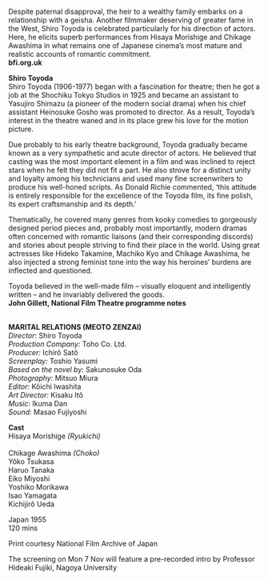 

Despite paternal disapproval, the heir to a wealthy family embarks on a relationship with a geisha. Another filmmaker deserving of greater fame in the West, Shiro Toyoda is celebrated particularly for his direction of actors. Here, he elicits superb performances from Hisaya Morishige and Chikage Awashima in what remains one of Japanese cinema’s most mature and realistic accounts of romantic commitment.  
**bfi.org.uk**

**Shiro Toyoda**  
Shiro Toyoda (1906-1977) began with a fascination for theatre; then he got a job at the Shochiku Tokyo Studios in 1925 and became an assistant to Yasujiro Shimazu (a pioneer of the modern social drama) when his chief assistant Heinosuke Gosho was promoted to director. As a result, Toyoda’s interest in the theatre waned and in its place grew his love for the motion picture.

Due probably to his early theatre background, Toyoda gradually became known as a very sympathetic and acute director of actors. He believed that casting was the most important element in a film and was inclined to reject stars when he felt they did not fit a part. He also strove for a distinct unity and loyalty among his technicians and used many fine screenwriters to produce his well-honed scripts. As Donald Richie commented, ‘this attitude is entirely responsible for the excellence of the Toyoda film, its fine polish, its expert craftsmanship and its depth.’

Thematically, he covered many genres from kooky comedies to gorgeously designed period pieces and, probably most importantly, modern dramas often concerned with romantic liaisons (and their corresponding discords) and stories about people striving to find their place in the world. Using great actresses like Hideko Takamine, Machiko Kyo and Chikage Awashima, he also injected a strong feminist tone into the way his heroines’ burdens are inflected and questioned.

Toyoda believed in the well-made film – visually eloquent and intelligently written – and he invariably delivered the goods.  
**John Gillett, National Film Theatre programme notes**
<br><br>

**MARITAL RELATIONS (MEOTO ZENZAI)**<br>
_Director_: Shiro Toyoda  
_Production Company_: Toho Co. Ltd.<br>
_Producer:_ Ichirô Satô<br>
_Screenplay:_ Toshio Yasumi<br>
_Based on the novel by:_ Sakunosuke Oda<br>
_Photography:_ Mitsuo Miura<br>
_Editor:_ Kôichi Iwashita<br>
_Art Director:_ Kisaku Itô<br>
_Music:_ Ikuma Dan<br>
_Sound:_ Masao Fujiyoshi<br>

**Cast**<br>
Hisaya Morishige _(Ryukichi)_<br>  
Chikage Awashima _(Choko)_<br> 
Yôko Tsukasa<br>
Haruo Tanaka<br>
Eiko Miyoshi<br>
Yoshiko Morikawa<br>
Isao Yamagata<br>
Kichijirô Ueda<br>

Japan 1955<br>
120 mins

Print courtesy National Film Archive of Japan

The screening on Mon 7 Nov will feature a  pre-recorded intro by Professor Hideaki Fujiki, Nagoya University
<br><br>
<!--stackedit_data:
eyJoaXN0b3J5IjpbLTM4NjA4MTcwM119
-->